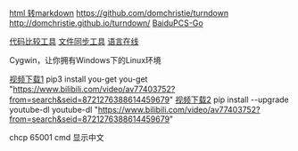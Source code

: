 [html 转markdown](https://tool.lu/markdown/) 
https://github.com/domchristie/turndown http://domchristie.github.io/turndown/
[BaiduPCS-Go](https://github.com/iikira/BaiduPCS-Go)

[代码比较工具](https://blog.csdn.net/yueliang2100/article/details/82190257)
[文件同步工具](https://freefilesync.org/)
[语言在线](https://repl.it/languages)

Cygwin，让你拥有Windows下的Linux环境


[视频下载1](https://github.com/soimort/you-get)
pip3 install you-get
you-get "https://www.bilibili.com/video/av77403752?from=search&seid=8721276388614459679"
[视频下载2](https://github.com/ytdl-org/youtube-dl)
pip install --upgrade youtube-dl
youtube-dl "https://www.bilibili.com/video/av77403752?from=search&seid=8721276388614459679"

chcp 65001 cmd 显示中文
